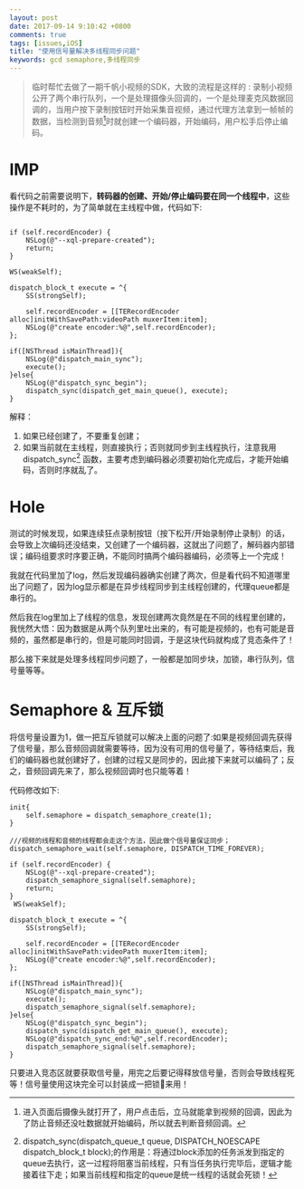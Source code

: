 ```yaml
---
layout: post
date: 2017-09-14 9:10:42 +0800
comments: true
tags: [issues,iOS]
title: "使用信号量解决多线程同步问题"
keywords: gcd semaphore,多线程同步
---
```


> 临时帮忙去做了一期千帆小视频的SDK，大致的流程是这样的 : 录制小视频公开了两个串行队列，一个是处理摄像头回调的，一个是处理麦克风数据回调的，当用户按下录制按钮时开始采集音视频，通过代理方法拿到一帧帧的数据，当检测到音频[^1]时就创建一个编码器，开始编码，用户松手后停止编码。

# IMP

看代码之前需要说明下，**转码器的创建、开始/停止编码要在同一个线程中**，这些操作是不耗时的，为了简单就在主线程中做，代码如下:

```objc

if (self.recordEncoder) {
    NSLog(@"--xql-prepare-created");
    return;
}

WS(weakSelf);

dispatch_block_t execute = ^{
    SS(strongSelf);

    self.recordEncoder = [[TERecordEncoder alloc]initWithSavePath:videoPath muxerItem:item];
    NSLog(@"create encoder:%@",self.recordEncoder);
};

if([NSThread isMainThread]){
    NSLog(@"dispatch_main_sync");
    execute();
}else{
    NSLog(@"dispatch_sync_begin");
    dispatch_sync(dispatch_get_main_queue(), execute);
}
```

解释：

1. 如果已经创建了，不要重复创建；
2. 如果当前就在主线程，则直接执行；否则就同步到主线程执行，注意我用 dispatch_sync[^2] 函数，主要考虑到编码器必须要初始化完成后，才能开始编码，否则时序就乱了。

# Hole

测试的时候发现，如果连续狂点录制按钮（按下松开/开始录制停止录制）的话，会导致上次编码还没结束，又创建了一个编码器，这就出了问题了，解码器内部错误；编码组要求时序要正确，不能同时搞两个编码器编码，必须等上一个完成！

我就在代码里加了log，然后发现编码器确实创建了两次，但是看代码不知道哪里出了问题了，因为log显示都是在异步线程同步到主线程创建的，代理queue都是串行的。

然后我在log里加上了线程的信息，发现创建两次竟然是在不同的线程里创建的，我恍然大悟：因为数据是从两个队列里吐出来的，有可能是视频的，也有可能是音频的，虽然都是串行的，但是可能同时回调，于是这块代码就构成了竞态条件了！

那么接下来就是处理多线程同步问题了，一般都是加同步块，加锁，串行队列，信号量等等。

# Semaphore & 互斥锁

将信号量设置为1，做一把互斥锁就可以解决上面的问题了:如果是视频回调先获得了信号量，那么音频回调就需要等待，因为没有可用的信号量了，等待结束后，我们的编码器也就创建好了，创建的过程又是同步的，因此接下来就可以编码了；反之，音频回调先来了，那么视频回调时也只能等着！

代码修改如下:

```objc
init{
	self.semaphore = dispatch_semaphore_create(1);
}
```

```objc
///视频的线程和音频的线程都会走这个方法，因此做个信号量保证同步；
dispatch_semaphore_wait(self.semaphore, DISPATCH_TIME_FOREVER);

if (self.recordEncoder) {
    NSLog(@"--xql-prepare-created");
    dispatch_semaphore_signal(self.semaphore);
    return;
}
 WS(weakSelf);

dispatch_block_t execute = ^{
    SS(strongSelf);

    self.recordEncoder = [[TERecordEncoder alloc]initWithSavePath:videoPath muxerItem:item];
    NSLog(@"create encoder:%@",self.recordEncoder);
};

if([NSThread isMainThread]){
    NSLog(@"dispatch_main_sync");
    execute();
    dispatch_semaphore_signal(self.semaphore);
}else{
    NSLog(@"dispatch_sync_begin");
    dispatch_sync(dispatch_get_main_queue(), execute);
    NSLog(@"dispatch_sync_end:%@",self.recordEncoder);
    dispatch_semaphore_signal(self.semaphore);
}
```

只要进入竞态区就要获取信号量，用完之后要记得释放信号量，否则会导致线程死等！信号量使用这块完全可以封装成一把锁🔐来用！



[^1]: 进入页面后摄像头就打开了，用户点击后，立马就能拿到视频的回调，因此为了防止音频还没吐数据就开始编码，所以就去判断音频回调。

[^2]: dispatch_sync(dispatch_queue_t queue, DISPATCH_NOESCAPE dispatch_block_t block);的作用是：将通过block添加的任务派发到指定的queue去执行，这一过程将阻塞当前线程，只有当任务执行完毕后，逻辑才能接着往下走；如果当前线程和指定的queue是统一线程的话就会死锁！
